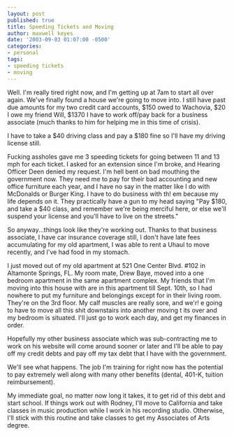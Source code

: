 ```yaml
---
layout: post
published: true
title: Speeding Tickets and Moving
author: maxwell keyes
date: '2003-09-03 01:07:00 -0500'
categories:
- personal
tags:
- speeding tickets
- moving
---
```


Well. I'm really tired right now, and I'm getting up at 7am to start all over
again. We've finally found a house we're going to move into. I still have past
due amounts for my two credit card accounts, $150 owed to Wachovia, $20 I owe my
friend Will, $1370 I have to work off/pay back for a business associate (much
thanks to him for helping me in this time of crisis).

I have to take a $40 driving class and pay a $180 fine so I'll have my driving
license still.

Fucking assholes gave me 3 speeding tickets for going between 11 and 13 mph for
each ticket. I asked for an extension since I'm broke, and Hearing Officer Deen
denied my request. I'm hell bent on bad mouthing the government now. They need
me to pay for their bad accounting and new office furniture each year, and I
have no say in the matter like I do with McDonalds or Burger King. I have to do
business with th! em because my life depends on it. They practically have a gun
to my head saying "Pay $180, and take a $40 class, and remember we're being
merciful here, or else we'll suspend your license and you'll have to live on the
streets."


So anyway...things look like they're working out. Thanks to that business
associate, I have car insurance coverage still, I don't have late fees
accumulating for my old apartment, I was able to rent a Uhaul to move recently,
and I've had food in my stomach.

I just moved out of my old apartment at 521 One Center Blvd. #102 in Altamonte
Springs, FL. My room mate, Drew Baye, moved into a one bedroom apartment in the
same apartment complex. My friends that I'm moving into this house with are in
this apartment till Sept. 10th, so I had nowhere to put my furniture and
belongings except for in their living room. They're on the 3rd floor. My calf
muscles are really sore, and we'r! e going to have to move all this shit
downstairs into another moving t its over and my bedroom is situated. I'll just
go to work each day, and get my finances in order.

Hopefully my other business associate which was sub-contracting me to work on
his website will come around sooner or later and I'll be able to pay off my
credit debts and pay off my tax debt that I have with the government.

We'll see what happens. The job I'm training for right now has the potential to
pay extremely well along with many other benefits (dental, 401-K, tuition
reimbursement).

My immediate goal, no matter now long it takes, it to get rid of this debt and
start school. If things work out with Rodney, I'll move to California and take
classes in music production while I work in his recording studio. Otherwise,
I'll stick with this routine and take classes to get my Associates of Arts
degree.
